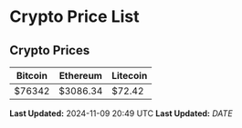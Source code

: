 # Crypto Price List

## Crypto Prices
| Bitcoin | Ethereum | Litecoin |
| ------- | -------- | -------- |
| $76342 | $3086.34 | $72.42 |
**Last Updated:** 2024-11-09 20:49 UTC
**Last Updated:** $DATE$
